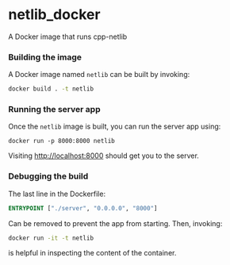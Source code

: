 # netlib_docker
A Docker image that runs cpp-netlib


### Building the image
A Docker image named `netlib` can be built by invoking:
```bash
docker build . -t netlib
```

### Running the server app
Once the `netlib` image is built, you can run the server app using:
```
docker run -p 8000:8000 netlib
```
Visiting [http://localhost:8000](http://localhost:8000) should get you to the server.

### Debugging the build
The last line in the Dockerfile:
```Dockerfile
ENTRYPOINT ["./server", "0.0.0.0", "8000"]
```
Can be removed to prevent the app from starting. Then, invoking:
```bash
docker run -it -t netlib
```
is helpful in inspecting the content of the container. 
